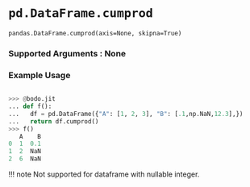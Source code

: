 # `pd.DataFrame.cumprod`


`pandas.DataFrame.cumprod(axis=None, skipna=True)`

### Supported Arguments : None

### Example Usage

```py

>>> @bodo.jit
... def f():
...   df = pd.DataFrame({"A": [1, 2, 3], "B": [.1,np.NaN,12.3],})
...   return df.cumprod()
>>> f()
   A    B
0  1  0.1
1  2  NaN
2  6  NaN
```
!!! note
    Not supported for dataframe with nullable integer.


